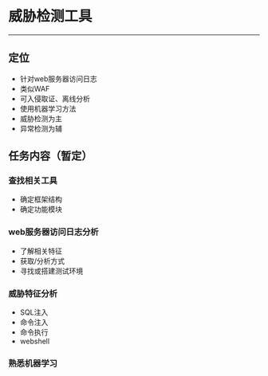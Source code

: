 # 威胁检测工具

----------

## 定位
- 针对web服务器访问日志
- 类似WAF
- 可入侵取证、离线分析
- 使用机器学习方法
- 威胁检测为主
- 异常检测为辅

## 任务内容（暂定）

### 查找相关工具
- 确定框架结构
- 确定功能模块

### web服务器访问日志分析
- 了解相关特征
- 获取/分析方式
- 寻找或搭建测试环境

### 威胁特征分析
- SQL注入
- 命令注入
- 命令执行
- webshell

### 熟悉机器学习
